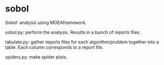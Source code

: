 sobol
========================

Sobol' analysis using MOEAframework.  

sobol.py: perform the analysis.  Results in a bunch of reports files.

tabulate.py: gather reports files for each algorithm/problem together into a table.  Each column corresponds to a report file.

spiders.py: make spider plots.
